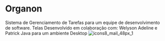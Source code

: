 # Organon
Sistema de Gerenciamento de Tarefas para um equipe de desenvolvimento de software.
Telas
Desenvolvido em colaboração com: Welyson Adeline e  Patrick Java para um ambiente Desktop 
![icons8_mail_48px_1](https://user-images.githubusercontent.com/100733910/179615500-b152b8b2-32c7-4c76-9c15-d4ccc905e9eb.png)
